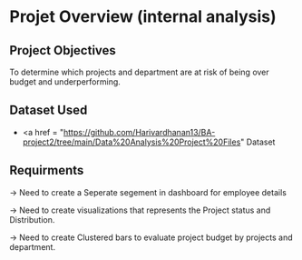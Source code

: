 # Projet Overview (internal analysis)

## Project Objectives
 To determine which projects and department are at risk of being over budget and underperforming.


## Dataset Used 

- <a href = "https://github.com/Harivardhanan13/BA-project2/tree/main/Data%20Analysis%20Project%20Files" Dataset </a>
 
## Requirments

  -> Need to create a Seperate segement in dashboard for employee details
 
  -> Need to create visualizations that represents the Project status and Distribution.

  -> Need to create Clustered bars to evaluate project budget by projects and department.
